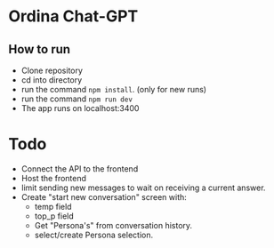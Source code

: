 # Ordina Chat-GPT

## How to run
- Clone repository
- cd into directory
- run the command `npm install`. (only for new runs)
- run the command `npm run dev`
- The app runs on localhost:3400

# Todo

- Connect the API to the frontend
- Host the frontend
- limit sending new messages to wait on receiving a current answer.
- Create "start new conversation" screen with: 
    - temp field
    - top_p field
    - Get "Persona's" from conversation history.
    - select/create Persona selection.
